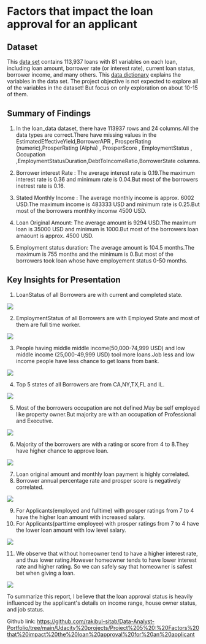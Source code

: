 # Factors that impact the loan approval for an applicant

## Dataset

This [data set](https://www.google.com/url?q=https://s3.amazonaws.com/udacity-hosted-downloads/ud651/prosperLoanData.csv&sa=D&ust=1547699802003000)
contains 113,937 loans with 81 variables on each loan, including loan amount, 
borrower rate (or interest rate), current loan status, borrower income, and many others.
This [data dictionary](https://docs.google.com/spreadsheets/d/1gDyi_L4UvIrLTEC6Wri5nbaMmkGmLQBk-Yx3z0XDEtI/edit?usp=sharing) explains the 
variables in the data set.
The project objective is not expected to explore all of the variables in the dataset! But focus on only exploration on about 10-15 of them.

## Summary of Findings


1. In the loan_data dataset, there have 113937 rows and 24 columns.All the data types are correct.There have missing values in the EstimatedEffectiveYield,BorrowerAPR , 
ProsperRating (numeric),ProsperRating (Alpha) , ProsperScore , EmploymentStatus , Occupation ,EmploymentStatusDuration,DebtToIncomeRatio,BorrowerState columns.

2. Borrower interest Rate : The average interest rate is 0.19.The maximum interest rate is 0.36 and minimum rate is 0.04.But most of the borrowers inetrest rate is 0.16.
3. Stated Monthly Income : The average monthly income is approx. 6002 USD.The maximum income is 483333 USD and minimum rate is 0.25.But most of the borrowers monthky incomw 4500   USD.
4. Loan Original Amount: The average amount is 9294 USD.The maximum loan is 35000 USD and minimum is 1000.But most of the borrowers loan amaount is approx. 4500 USD.
5. Employment status duration: The average amount is 104.5 months.The maximum is 755 months and the minimum is 0.But most of the borrowers took loan whose have employement status 0-50 months.

## Key Insights for Presentation


1. LoanStatus of all Borrowers are with current and completed state.

<img src="https://github.com/rakibul-sitab/Data-Analyst-Portfolio/blob/main/Udacity%20projects/Project%205%20:%20Factors%20that%20impact%20the%20loan%20approval%20for%20an%20applicant/images/newplot%20(20).png">

2. EmploymentStatus of all Borrowers are with Employed State and most of them are full time worker.

<img src="https://github.com/rakibul-sitab/Data-Analyst-Portfolio/blob/main/Udacity%20projects/Project%205%20:%20Factors%20that%20impact%20the%20loan%20approval%20for%20an%20applicant/images/newplot%20(21).png">

3. People having middle middle income(50,000-74,999 USD) and low middle income (25,000-49,999 USD) tool more loans.Job less and low income people have less chance to get loans from bank.

<img src="https://github.com/rakibul-sitab/Data-Analyst-Portfolio/blob/main/Udacity%20projects/Project%205%20:%20Factors%20that%20impact%20the%20loan%20approval%20for%20an%20applicant/images/newplot%20(22).png">

4. Top 5 states of all Borrowers are from CA,NY,TX,FL and IL.

<img src="https://github.com/rakibul-sitab/Data-Analyst-Portfolio/blob/main/Udacity%20projects/Project%205%20:%20Factors%20that%20impact%20the%20loan%20approval%20for%20an%20applicant/images/newplot%20(23).png">

5. Most of the borrowers occupation are not defined.May be self employed like property owner.But majority are with an occupation of Professional and Executive.

<img src="https://github.com/rakibul-sitab/Data-Analyst-Portfolio/blob/main/Udacity%20projects/Project%205%20:%20Factors%20that%20impact%20the%20loan%20approval%20for%20an%20applicant/images/newplot%20(24).png">

6. Majority of the borrowers are with a rating or score from 4 to 8.They have higher chance to approve loan.

<img src="https://github.com/rakibul-sitab/Data-Analyst-Portfolio/blob/main/Udacity%20projects/Project%205%20:%20Factors%20that%20impact%20the%20loan%20approval%20for%20an%20applicant/images/newplot%20(25).png">


7. Loan original amount and monthly loan payment is highly correlated.
8. Borrower annual percentage rate and prosper score is negatively correlated.
 
<img src="https://github.com/rakibul-sitab/Data-Analyst-Portfolio/blob/main/Udacity%20projects/Project%205%20:%20Factors%20that%20impact%20the%20loan%20approval%20for%20an%20applicant/images/newplot%20(26).png">

9. For Applicants(employed and fulltime) with prosper ratings from 7 to 4 have the higher loan amount with increased salary.
10. For Applicants(parttime employee) with prosper ratings from 7 to 4 have the lower loan amount with low level salary.

<img src="https://github.com/rakibul-sitab/Data-Analyst-Portfolio/blob/main/Udacity%20projects/Project%205%20:%20Factors%20that%20impact%20the%20loan%20approval%20for%20an%20applicant/images/newplot%20(27).png">

11. We observe that without homeowner tend to have a higher interest rate, and thus lower rating.However homeowner tends to have lower interest rate and higher rating. So we can safely say that homeowner is safest bet when giving a loan.

<img src="https://github.com/rakibul-sitab/Data-Analyst-Portfolio/blob/main/Udacity%20projects/Project%205%20:%20Factors%20that%20impact%20the%20loan%20approval%20for%20an%20applicant/images/newplot%20(28).png">

To summarize this report, I believe that the loan approval status is heavily influenced by the applicant's details on income range, house owner status, and job status.

Github link: https://github.com/rakibul-sitab/Data-Analyst-Portfolio/tree/main/Udacity%20projects/Project%205%20:%20Factors%20that%20impact%20the%20loan%20approval%20for%20an%20applicant
